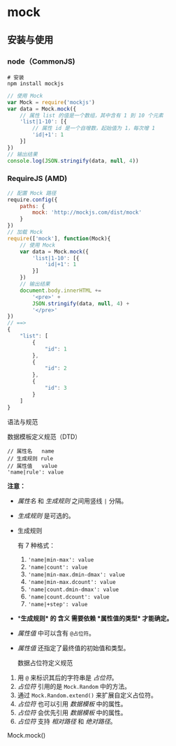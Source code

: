 # mock

## 安装与使用

### node（CommonJS)

```n
# 安装
npm install mockjs
```

```js
// 使用 Mock
var Mock = require('mockjs')
var data = Mock.mock({
    // 属性 list 的值是一个数组，其中含有 1 到 10 个元素
    'list|1-10': [{
        // 属性 id 是一个自增数，起始值为 1，每次增 1
        'id|+1': 1
    }]
})
// 输出结果
console.log(JSON.stringify(data, null, 4))
```

### RequireJS (AMD)

```js
// 配置 Mock 路径
require.config({
    paths: {
        mock: 'http://mockjs.com/dist/mock'
    }
})
// 加载 Mock
require(['mock'], function(Mock){
    // 使用 Mock
    var data = Mock.mock({
        'list|1-10': [{
            'id|+1': 1
        }]
    })
    // 输出结果
    document.body.innerHTML +=
        '<pre>' +
        JSON.stringify(data, null, 4) +
        '</pre>'
})
// ==>
{
    "list": [
        {
            "id": 1
        },
        {
            "id": 2
        },
        {
            "id": 3
        }
    ]
}
```

语法与规范

数据模板定义规范（DTD）

```
// 属性名   name
// 生成规则 rule
// 属性值   value
'name|rule': value
```

**注意：**

- *属性名* 和 *生成规则* 之间用竖线 `|` 分隔。

- *生成规则* 是可选的。

- 生成规则

   

  有 7 种格式：

  1. `'name|min-max': value`
  2. `'name|count': value`
  3. `'name|min-max.dmin-dmax': value`
  4. `'name|min-max.dcount': value`
  5. `'name|count.dmin-dmax': value`
  6. `'name|count.dcount': value`
  7. `'name|+step': value`

- ***生成规则\* 的 含义 需要依赖 \*属性值的类型\* 才能确定。**

- *属性值* 中可以含有 `@占位符`。

- *属性值* 还指定了最终值的初始值和类型。

  数据占位符定义规范

1. 用 `@` 来标识其后的字符串是 *占位符*。
2. *占位符* 引用的是 `Mock.Random` 中的方法。
3. 通过 `Mock.Random.extend()` 来扩展自定义占位符。
4. *占位符* 也可以引用 *数据模板* 中的属性。
5. *占位符* 会优先引用 *数据模板* 中的属性。
6. *占位符* 支持 *相对路径* 和 *绝对路径*。

Mock.mock()